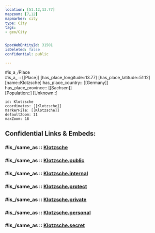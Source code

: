 ```yaml
---
location: [51.12,13.77] 
mapzoom: [7,12] 
mapmarker: city 
type: City
tags:
- geo/City


SpocWebEntityId: 31501
isDeleted: false
confidential: public

---
```

#is_a_/Place  
#is_a_ :: [[Place]] 
[has_place_longitude::13.77] 
[has_place_latitude::51.12] 
[name::Klotzsche] 
has_place_country:: [[Germany]]  
has_place_province:: [[Sachsen]]  
[Population::] 
[Unknown::] 


```leaflet
id: Klotzsche
coordinates: [[Klotzsche]] 
markerFile: [[Klotzsche]] 
defaultZoom: 11 
maxZoom: 18
```


## Confidential Links & Embeds: 

### #is_/same_as :: [Klotzsche](/_Standards/Earth/Continent/Europe/Europe~Central/Germany/Germany~East/Sachsen/counties~Sachsen/Dresden/City/Klotzsche.md) 

### #is_/same_as :: [Klotzsche.public](/_public/Earth/Continent/Europe/Europe~Central/Germany/Germany~East/Sachsen/counties~Sachsen/Dresden/City/Klotzsche.public.md) 

### #is_/same_as :: [Klotzsche.internal](/_internal/Earth/Continent/Europe/Europe~Central/Germany/Germany~East/Sachsen/counties~Sachsen/Dresden/City/Klotzsche.internal.md) 

### #is_/same_as :: [Klotzsche.protect](/_protect/Earth/Continent/Europe/Europe~Central/Germany/Germany~East/Sachsen/counties~Sachsen/Dresden/City/Klotzsche.protect.md) 

### #is_/same_as :: [Klotzsche.private](/_private/Earth/Continent/Europe/Europe~Central/Germany/Germany~East/Sachsen/counties~Sachsen/Dresden/City/Klotzsche.private.md) 

### #is_/same_as :: [Klotzsche.personal](/_personal/Earth/Continent/Europe/Europe~Central/Germany/Germany~East/Sachsen/counties~Sachsen/Dresden/City/Klotzsche.personal.md) 

### #is_/same_as :: [Klotzsche.secret](/_secret/Earth/Continent/Europe/Europe~Central/Germany/Germany~East/Sachsen/counties~Sachsen/Dresden/City/Klotzsche.secret.md)

